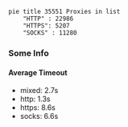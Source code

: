 
```mermaid
pie title 35551 Proxies in list
    "HTTP" : 22986
    "HTTPS": 5207
    "SOCKS" : 11280
```

### Some Info
#### Average Timeout

- mixed: 2.7s
- http: 1.3s
- https: 8.6s
- socks: 6.6s